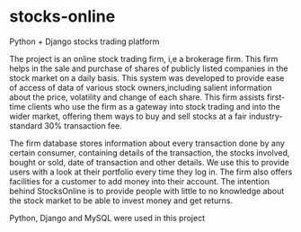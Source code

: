 # stocks-online
Python + Django stocks trading platform


  
The project is an online stock trading firm, i,e a brokerage firm. 
This firm helps in the  sale and purchase of shares of publicly listed companies in the stock market on a daily basis. This system was developed to provide ease of access of data of various stock owners,including salient information about the price, volatility and change of each share.
This firm assists first-time  clients who use the firm as a gateway into stock trading and into the wider market, offering them ways to buy and sell  stocks at a fair industry-standard 30% transaction fee.

The firm database stores information about every transaction done by any certain consumer, containing details of the transaction, the stocks involved, bought or sold, date of transaction and other details. We use this to provide users with a look at their portfolio every time they log in. The firm also offers facilities for a customer  to add money into their account. 
The intention behind StocksOnline is to provide people with little to no knowledge about the stock market to be able to invest money and get returns.

Python, Django and MySQL were used in this project


